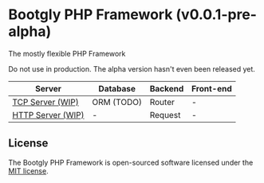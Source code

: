 # Bootgly PHP Framework (v0.0.1-pre-alpha)
The mostly flexible PHP Framework

Do not use in production.
The alpha version hasn't even been released yet.

Server | Database | Backend | Front-end
--- | --- | --- | ---
[TCP Server (WIP)](/blob/master/interfaces/Web/TCP/Server.php) | ORM (TODO) | Router | -
[HTTP Server (WIP)](/blob/master/nodes/Web/HTTP/Server.php) | - | Request | -

## License

The Bootgly PHP Framework is open-sourced software licensed under the [MIT license](https://opensource.org/licenses/MIT).
